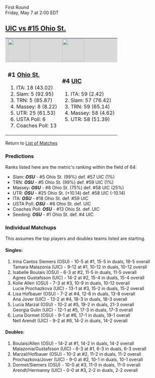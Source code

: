 First Round  
Friday, May 7 at 2:00 EDT
## [UIC vs #15 Ohio St.](https://www.ncaa.com/game/5833675) 

<table>  
<tr style="background-color: #d9d9d9 !important"><td><a href="../"><img src="https://www.ncaa.com/sites/default/files/images/logos/schools/o/ohio-st.70.png" width="70" height="70" /></a></td><td><a href="../"><img src="https://www.ncaa.com/sites/default/files/images/logos/schools/i/ill-chicago.70.png" width="70" height="70" /></a></td></tr>
<tr><td>  

<h3>#1 <a href="../">Ohio St.</a></h3>  

<ol>  
<li>ITA: 18 (43.02)</li>  
<li>Slam: 5 (92.95)</li>  
<li>TRN: 5 (85.87)</li>  
<li>Massey: 8 (8.22)</li>  
<li>UTR: 25 (61.53)</li>  
<li>USTA Poll: 6</li>  
<li>Coaches Poll: 13</li>  
</ol>  

</td><td>  

<h3>#4 <a href="../">UIC</a></h3>  

<ol>  
<li>ITA: 59 (2.42)</li>  
<li>Slam: 57 (76.42)</li>  
<li>TRN: 59 (65.14)</li>  
<li>Massey: 58 (4.62)</li>  
<li>UTR: 58 (51.39)</li>  
</ol>  

</td></tr></table>  

Return to [List of Matches](../index.md)  

### Predictions  

Ranks listed here are the metric's ranking within the field of 64:  
- Slam: ***OSU*** - #5 Ohio St. (99%) def. #57 UIC (1%)  
- TRN: ***OSU*** - #5 Ohio St. (99%) def. #59 UIC (1%)  
- Massey: ***OSU*** - #8 Ohio St. (75%) def. #58 UIC (25%)  
- UTR: ***OSU*** - #25 Ohio St. (+10.14) def. #58 UIC (-10.14)  
- ITA: ***OSU*** - #18 Ohio St. def. #59 UIC  
- USTA Poll: ***OSU*** - #6 Ohio St. def. UIC  
- Coaches Poll: ***OSU*** - #13 Ohio St. def. UIC  
- Seeding: ***OSU*** - #1 Ohio St. def. #4 UIC  

### Individual Matchups  

This assumes the top players and doubles teams listed are starting.  

#### Singles:  
1. Irina Cantos Siemers (OSU) - 10-5 at #1, 15-5 in duals, 18-5 overall  
   Tamara Malazonia (UIC) - 9-12 at #1, 10-12 in duals, 10-12 overall
2. Isabelle Boulais (OSU) - 6-3 at #2, 11-5 in duals, 11-5 overall  
   Agnes Gustafsson (UIC) - 14-2 at #2, 15-4 in duals, 15-4 overall
3. Kolie Allen (OSU) - 7-3 at #3, 10-9 in duals, 10-12 overall  
   Lucie Prochazkova (UIC) - 13-1 at #3, 15-2 in duals, 15-2 overall
4. Lisa Hofbauer (OSU) - 7-2 at #4, 12-6 in duals, 13-8 overall  
   Ana Jover (UIC) - 13-2 at #4, 18-3 in duals, 18-3 overall
5. Lucia Marzal (OSU) - 10-2 at #5, 19-2 in duals, 21-3 overall  
   Georgia Gulin (UIC) - 12-1 at #5, 17-3 in duals, 17-3 overall
6. Luna Dormet (OSU) - 9-1 at #6, 17-1 in duals, 19-1 overall  
   Nell Arendt (UIC) - 9-2 at #6, 14-2 in duals, 14-2 overall

#### Doubles:  
1. Boulais/Allen (OSU) - 14-2 at #1, 14-2 in duals, 14-2 overall  
   Malazonia/Gustafsson (UIC) - 6-3 at #1, 6-3 in duals, 6-3 overall
2. Marzal/Hofbauer (OSU) - 10-2 at #2, 11-2 in duals, 11-2 overall  
   Prochazkova/Jover (UIC) - 9-0 at #2, 10-1 in duals, 10-1 overall
3. Dormet/Siemers (OSU) - 10-0 at #3, 11-0 in duals, 11-0 overall  
   Arendt/Hermanny (UIC) - 0-0 at #3, 2-2 in duals, 2-2 overall